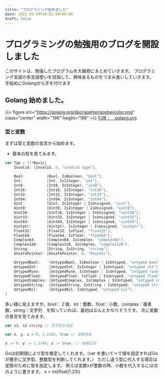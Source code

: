 ```yaml
---
title: "プログラミング始めました"
date: 2021-03-30T10:51:59+09:00
draft: false
---
```


# プログラミングの勉強用のブログを開設しました
このサイトは、勉強したプログラムを大雑把にまとめていきます。
プログラミング言語の多言語使いを目指して、興味あるものをつまみ食いしていきます。
手始めにGolangから手を付けます
## Golang 始めました。

{{< figure src="https://golang.org/doc/gopher/gophercolor.png" class="center" width="196" height="196" >}}
[引用：　golang.org](https://golang.org/doc/gopher/ "golang.org")

### 型と変数
まずは型と変数の宣言から始めます。
* 基本の型を見てみます。
```go
var Typ = []*Basic{
    Invalid: {Invalid, 0, "invalid type"},

    Bool:          {Bool, IsBoolean, "bool"},
    Int:           {Int, IsInteger, "int"},
    Int8:          {Int8, IsInteger, "int8"},
    Int16:         {Int16, IsInteger, "int16"},
    Int32:         {Int32, IsInteger, "int32"},
    Int64:         {Int64, IsInteger, "int64"},
    Uint:          {Uint, IsInteger | IsUnsigned, "uint"},
    Uint8:         {Uint8, IsInteger | IsUnsigned, "uint8"},
    Uint16:        {Uint16, IsInteger | IsUnsigned, "uint16"},
    Uint32:        {Uint32, IsInteger | IsUnsigned, "uint32"},
    Uint64:        {Uint64, IsInteger | IsUnsigned, "uint64"},
    Uintptr:       {Uintptr, IsInteger | IsUnsigned, "uintptr"},
    Float32:       {Float32, IsFloat, "float32"},
    Float64:       {Float64, IsFloat, "float64"},
    Complex64:     {Complex64, IsComplex, "complex64"},
    Complex128:    {Complex128, IsComplex, "complex128"},
    String:        {String, IsString, "string"},
    UnsafePointer: {UnsafePointer, 0, "Pointer"},

    UntypedBool:    {UntypedBool, IsBoolean | IsUntyped, "untyped bool"},
    UntypedInt:     {UntypedInt, IsInteger | IsUntyped, "untyped int"},
    UntypedRune:    {UntypedRune, IsInteger | IsUntyped, "untyped rune"},
    UntypedFloat:   {UntypedFloat, IsFloat | IsUntyped, "untyped float"},
    UntypedComplex: {UntypedComplex, IsComplex | IsUntyped, "untyped complex"},
    UntypedString:  {UntypedString, IsString | IsUntyped, "untyped string"},
    UntypedNil:     {UntypedNil, IsUntyped, "untyped nil"},
}
```
多い様に見えますが。bool：２値、int：整数、float：小数、complex：複素数、string：文字列　を知っていれば、最初はなんとかなりそうです。
次に変数の宣言を見てみます。

```go
var s1, s2 string // 文字型を指定

var x, y, z = 0, 1.2345, true // 変数宣言 

x := 0; y := 1.2345; z := true; // 省略記法 
```
Goは初期値により型を推定してくれます。（var を書いて＝で値を設定すればGoが勝手に文字型、整数型を判断してくれます。）
ただし違う型に代入する場合は変換のために型を指定します。
例えば変数xが整数の時、小数を代入するには次のように書きます。
x = int(float(1.23))



